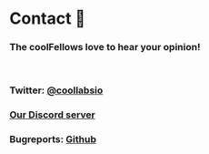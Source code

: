 # Contact 📡

### The coolFellows love to hear your opinion!

<br/>

### Twitter: [@coollabsio](https://twitter.com/coollabsio)

### [Our Discord server](https://discord.gg/bvS3WhR)

### Bugreports: [Github](https://github.com/coollabsio)
